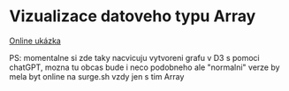 # Vizualizace datoveho typu Array

[Online ukázka](http://jk_array.surge.sh)

PS: momentalne si zde taky nacvicuju vytvoreni grafu v D3 s pomoci chatGPT, mozna tu obcas bude i neco podobneho ale "normalni" verze by mela byt online na surge.sh vzdy jen s tim Array

